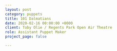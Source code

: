 ```yaml
---
layout: post
category: puppets
title: 101 Dalmatians
date: 2020-02-16 00:00:00 +0000
client: Toby Olie / Regents Park Open Air Theatre
role: Assistant Puppet Maker
project_page: false

---
```

